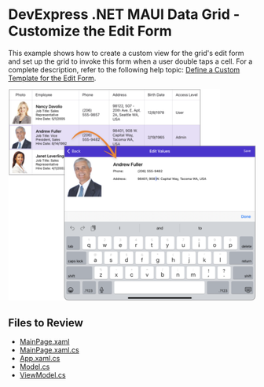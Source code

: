 # DevExpress .NET MAUI Data Grid - Customize the Edit Form

This example shows how to create a custom view for the grid's edit form and set up the grid to invoke this form when a user double taps a cell. For a complete description, refer to the following help topic: [Define a Custom Template for the Edit Form](https://docs.devexpress.com/MAUI/403652/data-grid/edit-cell-values#how-to-define-a-custom-template-for-the-edit-form).

<img src="./img/grid-edit-form-template.png"/>

<!-- default file list -->
## Files to Review

* [MainPage.xaml](./DataGrid_EditFormTemplate/MainPage.xaml)
* [MainPage.xaml.cs](./DataGrid_EditFormTemplate/MainPage.xaml.cs)
* [App.xaml.cs](./DataGrid_EditFormTemplate/App.xaml.cs)
* [Model.cs](./DataGrid_EditFormTemplate/Model.cs)
* [ViewModel.cs](./DataGrid_EditFormTemplate/ViewModel.cs)
<!-- default file list end -->

